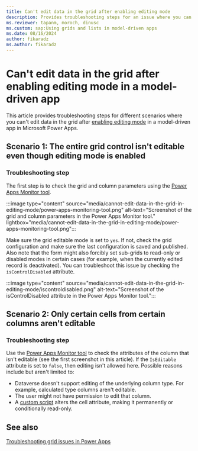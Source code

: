 ```yaml
---
title: Can't edit data in the grid after enabling editing mode
description: Provides troubleshooting steps for an issue where you can't edit data in the grid after enabling editing mode in a Power Apps model-driven app.
ms.reviewer: tapanm, moroch, dinusc
ms.custom: sap:Using grids and lists in model-driven apps
ms.date: 08/16/2024
author: fikaradz
ms.author: fikaradz
---
```

# Can't edit data in the grid after enabling editing mode in a model-driven app

This article provides troubleshooting steps for different scenarios where you can't edit data in the grid after [enabling editing mode](/power-apps/maker/model-driven-apps/the-power-apps-grid-control#configure-the-power-apps-grid-control) in a model-driven app in Microsoft Power Apps.

## Scenario 1: The entire grid control isn't editable even though editing mode is enabled

### Troubleshooting step

The first step is to check the grid and column parameters using the [Power Apps Monitor tool](/power-apps/maker/monitor-overview).

:::image type="content" source="media/cannot-edit-data-in-the-grid-in-editing-mode/power-apps-monitoring-tool.png" alt-text="Screenshot of the grid and column parameters in the Power Apps Monitor tool." lightbox="media/cannot-edit-data-in-the-grid-in-editing-mode/power-apps-monitoring-tool.png":::

Make sure the grid editable mode is set to `yes`. If not, check the grid configuration and make sure the last configuration is saved and published. Also note that the form might also forcibly set sub-grids to read-only or disabled modes in certain cases (for example, when the currently edited record is deactivated). You can troubleshoot this issue by checking the `isControlDisabled` attribute.

:::image type="content" source="media/cannot-edit-data-in-the-grid-in-editing-mode/iscontroldisabled.png" alt-text="Screenshot of the isControlDisabled attribute in the Power Apps Monitor tool.":::

## Scenario 2: Only certain cells from certain columns aren't editable

### Troubleshooting step

Use the [Power Apps Monitor tool](/power-apps/maker/monitor-overview) to check the attributes of the column that isn't editable (see the first screenshot in this article). If the `IsEditable` attribute is set to `false`, then editing isn't allowed here. Possible reasons include but aren't limited to:

- Dataverse doesn't support editing of the underlying column type. For example, calculated type columns aren't editable.
- The user might not have permission to edit that column.
- A [custom script](grid-issues.md#steps-to-perform-before-starting-troubleshooting) alters the cell attribute, making it permanently or conditionally read-only.

## See also

[Troubleshooting grid issues in Power Apps](grid-issues.md)
